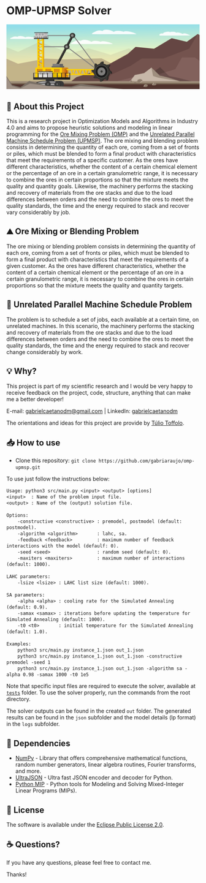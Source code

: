 # OMP-UPMSP Solver
<div align="center">
  <img src="./design/splash.jpg" />
</div>

## 📑 About this Project
This is a research project in Optimization Models and Algorithms in Industry 4.0 and aims to propose heuristic solutions and modeling in linear programming for the [Ore Mixing 
Problem (OMP)](https://github.com/gabriaraujo/omp-upmsp#%EF%B8%8F-ore-mixing-or-blending-problem) and the 
[Unrelated Parallel Machine Schedule Problem (UPMSP)](https://github.com/gabriaraujo/omp-upmsp#-unrelated-parallel-machine-schedule-problem). The ore mixing and blending problem 
consists in determining the quantity of each ore, coming from a 
set of fronts or piles, which must be blended to form a final product with characteristics that meet the requirements of a specific customer. As the ores have different 
characteristics, whether the content of a certain chemical element or the percentage of an ore in a certain granulometric range, it is necessary to combine the ores in certain 
proportions so that the mixture meets the quality and quantity goals. Likewise, the machinery performs the stacking and recovery of materials from the ore stacks and due to the 
load differences between orders and the need to combine the ores to meet the quality standards, the time and the energy required to stack and recover vary considerably by job.

## ⛰️ Ore Mixing or Blending Problem
The ore mixing or blending problem consists in determining the quantity of each ore, coming from a set of fronts or piles, which must be blended to form a final product with characteristics that meet the requirements of a given customer. As the ores have different characteristics, whether the content of a certain chemical element or the percentage of an ore in a certain granulometric range, it is necessary to combine the ores in certain proportions so that the mixture meets the quality and quantity targets.

## 🚜 Unrelated Parallel Machine Schedule Problem
The problem is to schedule a set of jobs, each available at a certain time, on unrelated machines. In this scenario, the machinery performs the stacking and recovery of 
materials from the ore stacks and due to the load differences between orders and the need to combine the ores to meet the quality standards, the time and the energy required 
to stack and recover change considerably by work.

## 💡 Why?
This project is part of my scientific research and I would be very happy to receive feedback on the project, code, structure, anything that can make me a better developer!

E-mail: <a href="mailto:gabrielcaetanodm@gmail.com">gabrielcaetanodm@gmail.com</a> | 
LinkedIn: <a href="https://www.linkedin.com/in/gabrielcaetanodm/" target="_blank">gabrielcaetanodm</a>

The orientations and ideas for this project are provide by [Túlio Toffolo](https://github.com/tuliotoffolo).

## 📥 How to use
- Clone this repository: `git clone https://github.com/gabriaraujo/omp-upmsp.git`

To use just follow the instructions below:

    Usage: python3 src/main.py <input> <output> [options]
    <input>  : Name of the problem input file.
    <output> : Name of the (output) solution file.

    Options:
        -constructive <constructive> : premodel, postmodel (default: postmodel).
        -algorithm <algorithm>       : lahc, sa.
        -feedback <feedback>         : maximum number of feedback interactions with the model (defaulf: 0).
        -seed <seed>                 : random seed (default: 0).
        -maxiters <maxiters>         : maximum number of interactions (default: 1000).

    LAHC parameters:
        -lsize <lsize> : LAHC list size (default: 1000).

    SA parameters:
        -alpha <alpha> : cooling rate for the Simulated Annealing (default: 0.9).
        -samax <samax> : iterations before updating the temperature for Simulated Annealing (default: 1000).
        -t0 <t0>       : initial temperature for the Simulated Annealing (default: 1.0). 

    Examples:
        python3 src/main.py instance_1.json out_1.json
        python3 src/main.py instance_1.json out_1.json -constructive premodel -seed 1
        python3 src/main.py instance_1.json out_1.json -algorithm sa -alpha 0.98 -samax 1000 -t0 1e5
        
Note that specific input files are required to execute the solver, available at <a href="https://github.com/gabriaraujo/omp/tree/master/tests" target="_blank"> `tests`</a> folder. To use the solver properly, run the commands from the root directory.

The solver outputs can be found in the created `out` folder. The generated results can be found in the `json` subfolder and the model details (lp format) in the `logs` subfolder. 

## 💽 Dependencies
- <a href="https://numpy.org" target= "_blank">NumPy</a> - Library that offers comprehensive mathematical functions, random number generators, linear algebra routines, Fourier transforms, and more.
- <a href="https://pypi.org/project/ujson/" target= "_blank">UltraJSON</a> - Ultra fast JSON encoder and decoder for Python.
- <a href="https://pypi.org/project/mip/" target= "_blank">Python MIP</a> - Python tools for Modeling and Solving Mixed-Integer Linear Programs (MIPs).

## 📕 License
The software is available under the [Eclipse Public License 2.0](https://github.com/gabriaraujo/omp-upmsp/blob/master/LICENSE).

## ☕ Questions?
If you have any questions, please feel free to contact me.

Thanks!
